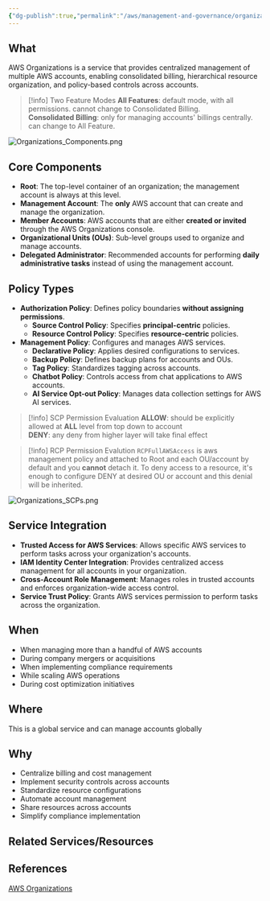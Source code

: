 ```yaml
---
{"dg-publish":true,"permalink":"/aws/management-and-governance/organizations/organizations/"}
---
```



## What
AWS Organizations is a service that provides centralized management of multiple AWS accounts, enabling consolidated billing, hierarchical resource organization, and policy-based controls across accounts.

>[!info] Two Feature Modes
>**All Features**: default mode, with all permissions. cannot change to Consolidated Billing. \
>**Consolidated Billing**: only for managing accounts' billings centrally. can change to All Feature. 

![Organizations_Components.png](/img/user/aws/Management%20&%20Governance/Organizations/excalidraw/Organizations_Components.png)
## Core Components
- **Root**: The top-level container of an organization; the management account is always at this level.
- **Management Account**: The **only** AWS account that can create and manage the organization.
- **Member Accounts**: AWS accounts that are either **created or invited** through the AWS Organizations console.
- **Organizational Units (OUs)**: Sub-level groups used to organize and manage accounts.
- **Delegated Administrator**: Recommended accounts for performing **daily administrative tasks** instead of using the management account.

## Policy Types
- **Authorization Policy**: Defines policy boundaries **without assigning permissions**.
    - **Source Control Policy**: Specifies **principal-centric** policies.
    - **Resource Control Policy**: Specifies **resource-centric** policies.
- **Management Policy**: Configures and manages AWS services.
    - **Declarative Policy**: Applies desired configurations to services.
    - **Backup Policy**: Defines backup plans for accounts and OUs.
    - **Tag Policy**: Standardizes tagging across accounts.
    - **Chatbot Policy**: Controls access from chat applications to AWS accounts.
    - **AI Service Opt-out Policy**: Manages data collection settings for AWS AI services.

>[!info] SCP Permission Evaluation
>**ALLOW**: should be explicitly allowed at **ALL** level from top down to account \
>**DENY**: any deny from higher layer will take final effect 

>[!info] RCP Permission Evalution
>`RCPFullAWSAccess` is aws management policy and attached to Root and each OU/account by default and you **cannot** detach it.
>To deny access to a resource, it's enough to configure DENY at desired OU or account and this denial will be inherited.


![Organizations_SCPs.png](/img/user/aws/Management%20&%20Governance/Organizations/excalidraw/Organizations_SCPs.png)
## Service Integration
- **Trusted Access for AWS Services**: Allows specific AWS services to perform tasks across your organization's accounts.
- **IAM Identity Center Integration**: Provides centralized access management for all accounts in your organization.
- **Cross-Account Role Management**: Manages roles in trusted accounts and enforces organization-wide access control.
- **Service Trust Policy**: Grants AWS services permission to perform tasks across the organization.

## When
- When managing more than a handful of AWS accounts
- During company mergers or acquisitions
- When implementing compliance requirements
- While scaling AWS operations
- During cost optimization initiatives

## Where
This is a global service and can manage accounts globally

## Why
- Centralize billing and cost management
- Implement security controls across accounts
- Standardize resource configurations
- Automate account management
- Share resources across accounts
- Simplify compliance implementation

## Related Services/Resources

  
## References

[AWS Organizations](https://docs.aws.amazon.com/organizations/latest/userguide/orgs_introduction.html)
